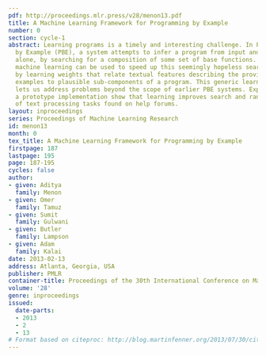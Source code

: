 ```yaml
---
pdf: http://proceedings.mlr.press/v28/menon13.pdf
title: A Machine Learning Framework for Programming by Example
number: 0
section: cycle-1
abstract: Learning programs is a timely and interesting challenge. In Programming
  by Example (PBE), a system attempts to infer a program from input and output examples
  alone, by searching for a composition of some set of base functions. We show how
  machine learning can be used to speed up this seemingly hopeless search problem,
  by learning weights that relate textual features describing the provided input-output
  examples to plausible sub-components of a program. This generic learning framework
  lets us address problems beyond the scope of earlier PBE systems. Experiments on
  a prototype implementation show that learning improves search and ranking on a variety
  of text processing tasks found on help forums.
layout: inproceedings
series: Proceedings of Machine Learning Research
id: menon13
month: 0
tex_title: A Machine Learning Framework for Programming by Example
firstpage: 187
lastpage: 195
page: 187-195
cycles: false
author:
- given: Aditya
  family: Menon
- given: Omer
  family: Tamuz
- given: Sumit
  family: Gulwani
- given: Butler
  family: Lampson
- given: Adam
  family: Kalai
date: 2013-02-13
address: Atlanta, Georgia, USA
publisher: PMLR
container-title: Proceedings of the 30th International Conference on Machine Learning
volume: '28'
genre: inproceedings
issued:
  date-parts:
  - 2013
  - 2
  - 13
# Format based on citeproc: http://blog.martinfenner.org/2013/07/30/citeproc-yaml-for-bibliographies/
---
```

